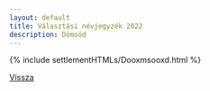 ```yaml
---
layout: default
title: Választási névjegyzék 2022
description: Dömsöd
---
```


{% include settlementHTMLs/Dooxmsooxd.html %}

[Vissza](./)